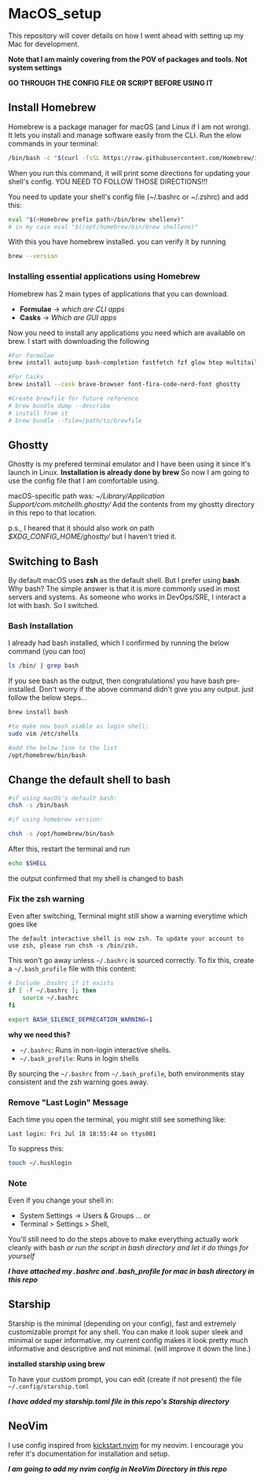 # MacOS_setup

This repository will cover details on how I went ahead with setting up my Mac for development.

**Note that I am mainly covering from the POV of packages and tools. Not system settings**

**GO THROUGH THE CONFIG FILE OR SCRIPT BEFORE USING IT**

## Install Homebrew

Homebrew is a package manager for macOS (and Linux if I am not wrong). It lets you install and manage software easily from the CLI.
Run the elow commands in your terminal:

```bash
/bin/bash -c "$(curl -fsSL https://raw.githubusercontent.com/Homebrew/install/HEAD/install.sh)"
```

When you run this command, it will print some directions for updating your shell's config. YOU NEED TO FOLLOW THOSE DIRECTIONS!!!

You need to update your shell's config file (~/.bashrc or ~/.zshrc) and add this:

```bash
eval "$(<Homebrew prefix path>/bin/brew shellenv)"
# in my case eval "$(/opt/homebrew/bin/brew shellenv)"
```

With this you have homebrew installed. you can verify it by running

```bash
brew --version
```

### Installing essential applications using Homebrew

Homebrew has 2 main types of applications that you can download.

- **Formulae** -> *which are CLI apps*
- **Casks** -> *Which are GUI apps*

Now you need to install any applications you need which are available on brew.
I start with downloading the following

```bash
#For formulae
brew install autojump bash-completion fastfetch fzf glow htop multitail node neovim ripgrep starship tree

#For Casks
brew install --cask brave-browser font-fira-code-nerd-font ghostty

#Create brewfile for future reference
# brew bundle dump --describe
# install from it
# brew bundle --file=/path/to/brewfile
```

## Ghostty

Ghostty is my prefered terminal emulator and I have been using it since it's launch in Linux. **Installation is already done by brew**
So now I am going to use the config file that I am comfortable using.

macOS-specific path was:
    *~/Library/Application Support/com.mitchellh.ghostty/*
Add the contents from my ghostty directory in this repo to that location.

p.s., I heared that it should also work on path
    *$XDG_CONFIG_HOME/ghostty/*
but I haven't tried it.

## Switching to Bash

By default macOS uses **zsh** as the default shell. But I prefer using **bash**.
Why bash?
The simple answer is that it is more commonly used in most servers and systems. As someone who works in DevOps/SRE, I interact a lot with bash. So I switched.

### Bash Installation

I already had bash installed, which I confirmed by running the below command (you can too)

```bash
ls /bin/ | grep bash
```

If you see bash as the output, then congratulations! you have bash pre-installed.
Don't worry if the above command didn't give you any output. just follow the below steps...

```bash
brew install bash

#to make new bash usable as login shell:
sudo vim /etc/shells

#add the below line to the list
/opt/homebrew/bin/bash
```

## Change the default shell to bash

```bash
#if using macOS's default bash:
chsh -s /bin/bash

#if using homebrew version:

chsh -s /opt/homebrew/bin/bash
```

After this, restart the terminal and run

```bash
echo $SHELL
```

the output confirmed that my shell is changed to bash

### Fix the zsh warning

Even after switching, Terminal might still show a warning everytime which goes like

```text
The default interactive shell is now zsh. To update your account to use zsh, please run chsh -s /bin/zsh.
```

This won't go away unless `~/.bashrc` is sourced correctly. 
To fix this, create a `~/.bash_profile` file with this content:

```bash
# Include .bashrc if it exists
if [ -f ~/.bashrc ]; then
    source ~/.bashrc
fi

export BASH_SILENCE_DEPRECATION_WARNING=1
```

**why we need this?**

- `~/.bashrc`: Runs in non-login interactive shells.
- `~/.bash_profile`: Runs in login shells

By sourcing the `~/.bashrc` from `~/.bash_profile`, both environments stay consistent and the zsh warning goes away.

### Remove "Last Login" Message

Each time you open the terminal, you might still see something like:

```text
Last login: Fri Jul 18 18:55:44 on ttys001
```

To suppress this:

```bash
touch ~/.hushlogin
```

### Note

Even if you change your shell in:

- System Settings -> Users & Groups ... or
- Terminal > Settings > Shell,

You'll still need to do the steps above to make everything actually work cleanly with bash
*or run the script in bash directory and let it do things for yourself*

***I have attached my .bashrc and .bash_profile for mac in bash directory in this repo***

## Starship

Starship is the minimal (depending on your config), fast and extremely customizable prompt for any shell. You can make it look super sleek and minimal or super informative. my current config makes it look pretty much informative and descriptive and not minimal. (will improve it down the line.)

**installed starship using brew**

To have your custom prompt, you can edit (create if not present) the file `~/.config/starship.toml`

***I have added my starship.toml file in this repo's Starship directory***

## NeoVim

I use config inspired from [kickstart.nvim](https://github.com/nvim-lua/kickstart.nvim) for my neovim.
I encourage you refer it's documentation for installation and setup.

***I am going to add my nvim config in NeoVim Directory in this repo***
